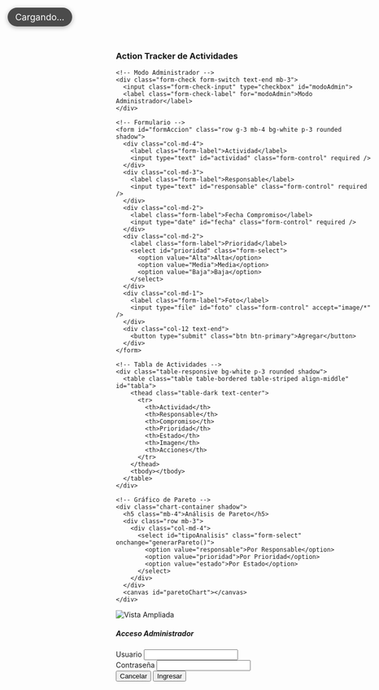 <!DOCTYPE html>
<html lang="es">
<head>
  <meta charset="UTF-8" />
  <title>Action Tracker con Reloj</title>
  <meta name="viewport" content="width=device-width, initial-scale=1" />
  <link href="https://cdn.jsdelivr.net/npm/bootstrap@5.3.2/dist/css/bootstrap.min.css" rel="stylesheet" />
  <script src="https://cdn.jsdelivr.net/npm/chart.js"></script>
  <style>
    .badge-pendiente { background-color: #ffc107; }
    .badge-progreso  { background-color: #0dcaf0; }
    .badge-completado { background-color: #198754; }
    .badge-vencido    { background-color: #dc3545; }
    .badge-new {
      background-color: #0d6efd;
      font-size: 0.6rem;
      vertical-align: super;
      margin-left: 5px;
    }
    .img-thumbnail { 
      transition: transform 0.2s; 
      cursor: pointer;
    }
    .img-thumbnail:hover {
      transform: scale(1.05);
    }
    .chart-container {
      background: white;
      border-radius: 8px;
      padding: 20px;
      margin-top: 30px;
      box-shadow: 0 2px 4px rgba(0,0,0,0.1);
    }
    canvas {
      width: 100% !important;
      height: 400px !important;
    }
    .real-time-clock {
      position: absolute;
      top: 15px;
      left: 15px;
      background: rgba(0, 0, 0, 0.7);
      color: white;
      padding: 8px 15px;
      border-radius: 20px;
      font-size: 1.1rem;
      box-shadow: 0 2px 10px rgba(0,0,0,0.3);
      z-index: 1000;
    }
    .container {
      position: relative;
    }
    .header-section {
      margin-top: 50px;
    }
  </style>
</head>
<body class="bg-light">
  <!-- Reloj en tiempo real -->
  <div class="real-time-clock" id="reloj">
    <span id="fecha-hora">Cargando...</span>
  </div>

  <div class="container my-4">
    <div class="header-section">
      <h3 class="text-center mb-3">Action Tracker de Actividades</h3>
      <div id="alertaRegistro" style="position: fixed; top: 20px; right: 20px; z-index: 1055;"></div>
    </div>
    
    <!-- Modo Administrador -->
    <div class="form-check form-switch text-end mb-3">
      <input class="form-check-input" type="checkbox" id="modoAdmin">
      <label class="form-check-label" for="modoAdmin">Modo Administrador</label>
    </div>

    <!-- Formulario -->
    <form id="formAccion" class="row g-3 mb-4 bg-white p-3 rounded shadow">
      <div class="col-md-4">
        <label class="form-label">Actividad</label>
        <input type="text" id="actividad" class="form-control" required />
      </div>
      <div class="col-md-3">
        <label class="form-label">Responsable</label>
        <input type="text" id="responsable" class="form-control" required />
      </div>
      <div class="col-md-2">
        <label class="form-label">Fecha Compromiso</label>
        <input type="date" id="fecha" class="form-control" required />
      </div>
      <div class="col-md-2">
        <label class="form-label">Prioridad</label>
        <select id="prioridad" class="form-select">
          <option value="Alta">Alta</option>
          <option value="Media">Media</option>
          <option value="Baja">Baja</option>
        </select>
      </div>
      <div class="col-md-1">
        <label class="form-label">Foto</label>
        <input type="file" id="foto" class="form-control" accept="image/*" />
      </div>
      <div class="col-12 text-end">
        <button type="submit" class="btn btn-primary">Agregar</button>
      </div>
    </form>

    <!-- Tabla de Actividades -->
    <div class="table-responsive bg-white p-3 rounded shadow">
      <table class="table table-bordered table-striped align-middle" id="tabla">
        <thead class="table-dark text-center">
          <tr>
            <th>Actividad</th>
            <th>Responsable</th>
            <th>Compromiso</th>
            <th>Prioridad</th>
            <th>Estado</th>
            <th>Imagen</th>
            <th>Acciones</th>
          </tr>
        </thead>
        <tbody></tbody>
      </table>
    </div>

    <!-- Gráfico de Pareto -->
    <div class="chart-container shadow">
      <h5 class="mb-4">Análisis de Pareto</h5>
      <div class="row mb-3">
        <div class="col-md-4">
          <select id="tipoAnalisis" class="form-select" onchange="generarPareto()">
            <option value="responsable">Por Responsable</option>
            <option value="prioridad">Por Prioridad</option>
            <option value="estado">Por Estado</option>
          </select>
        </div>
      </div>
      <canvas id="paretoChart"></canvas>
    </div>
  </div>

  <!-- Scripts -->
  <script>
    // Variables globales
    let paretoChart = null;
    const form = document.getElementById("formAccion");
    const tabla = document.querySelector("#tabla tbody");
    const modoAdmin = document.getElementById("modoAdmin");
    let actividades = JSON.parse(localStorage.getItem("actividades")) || [];
    let adminAutenticado = false;

    // Función para actualizar el reloj en tiempo real
    function actualizarReloj() {
      const ahora = new Date();
      const opciones = { 
        weekday: 'long', 
        year: 'numeric', 
        month: 'long', 
        day: 'numeric',
        hour: '2-digit',
        minute: '2-digit',
        second: '2-digit',
        hour12: true
      };
      
      const fechaHora = ahora.toLocaleDateString('es-ES', opciones);
      document.getElementById("fecha-hora").textContent = fechaHora;
    }
    
    // Actualizar el reloj cada segundo
    setInterval(actualizarReloj, 1000);
    actualizarReloj(); // Inicializar inmediatamente

    // Inicialización
    document.addEventListener('DOMContentLoaded', function() {
      if (actividades.length === 0) {
        cargarDatosEjemplo();
      }
      actualizarTabla();
      generarPareto();
    });

    function cargarDatosEjemplo() {
      const hoy = new Date();
      const manana = new Date(hoy);
      manana.setDate(hoy.getDate() + 1);
      
      actividades = [
        {
          actividad: "Revisar informe mensual",
          responsable: "Juan Pérez",
          fecha: manana.toISOString().split('T')[0],
          prioridad: "Alta",
          estado: "Pendiente",
          imagen: "",
          timestamp: Date.now() - 3600000
        },
        {
          actividad: "Actualizar base de datos",
          responsable: "María Gómez",
          fecha: hoy.toISOString().split('T')[0],
          prioridad: "Media",
          estado: "En Proceso",
          imagen: "",
          timestamp: Date.now() - 1800000
        },
        {
          actividad: "Preparar presentación",
          responsable: "Carlos Ruiz",
          fecha: manana.toISOString().split('T')[0],
          prioridad: "Baja",
          estado: "Pendiente",
          imagen: "",
          timestamp: Date.now()
        }
      ];
      localStorage.setItem("actividades", JSON.stringify(actividades));
    }

    // Manejar el envío del formulario
    form.addEventListener("submit", e => {
      e.preventDefault();
      const actividad = document.getElementById("actividad").value;
      const responsable = document.getElementById("responsable").value;
      const fecha = document.getElementById("fecha").value;
      const prioridad = document.getElementById("prioridad").value;
      const archivo = document.getElementById("foto").files[0];

      if (archivo) {
        const reader = new FileReader();
        reader.onload = () => {
          actividades.push({
            actividad, 
            responsable, 
            fecha, 
            prioridad, 
            estado: "Pendiente", 
            imagen: reader.result,
            timestamp: Date.now()
          });
          mostrarAlerta("Actividad registrada correctamente.", "success");
          actualizarTabla();
          generarPareto();
        };
        reader.readAsDataURL(archivo);
      } else {
        actividades.push({
          actividad, 
          responsable, 
          fecha, 
          prioridad, 
          estado: "Pendiente", 
          imagen: "",
          timestamp: Date.now()
        });
        mostrarAlerta("Actividad registrada correctamente.", "success");
        actualizarTabla();
        generarPareto();
      }

      form.reset();
    });

    // Función para actualizar la tabla
    function actualizarTabla() {
      tabla.innerHTML = "";
      const ahora = Date.now();
      const cincoMinutos = 5 * 60 * 1000;

      actividades.forEach((a, i) => {
        const esNueva = (ahora - a.timestamp) < cincoMinutos;
        const badgeClass =
          a.estado === "Pendiente" ? "badge-pendiente" :
          a.estado === "En Proceso" ? "badge-progreso" :
          a.estado === "Completado" ? "badge-completado" :
          "badge-vencido";

        const row = tabla.insertRow();
        row.innerHTML = `
          <td>
            ${a.actividad}
            ${esNueva ? '<span class="badge badge-new">New</span>' : ''}
          </td>
          <td>${a.responsable}</td>
          <td>
            ${modoAdmin.checked && adminAutenticado
              ? `<input type="date" class="form-control form-control-sm" value="${a.fecha}" onchange="modificarFecha(${i}, this.value)">`
              : a.fecha}
          </td>
          <td>${a.prioridad}</td>
          <td class="text-center"><span class="badge ${badgeClass}">${a.estado}</span></td>
          <td class="text-center">
            ${a.imagen ? `<img src="${a.imagen}" width="60" style="cursor:pointer" onclick="verImagen('${a.imagen}')">` : "Sin imagen"}
          </td>
          <td class="text-center">
            ${modoAdmin.checked && adminAutenticado
              ? `<select class="form-select form-select-sm" onchange="modificarEstado(${i}, this.value)">
                  <option ${a.estado === "Pendiente" ? "selected" : ""}>Pendiente</option>
                  <option ${a.estado === "En Proceso" ? "selected" : ""}>En Proceso</option>
                  <option ${a.estado === "Completado" ? "selected" : ""}>Completado</option>
                  <option ${a.estado === "Vencido" ? "selected" : ""}>Vencido</option>
                </select>`
              : `<span class="text-muted small">${a.estado}</span>`}
          </td>
        `;
      });

      localStorage.setItem("actividades", JSON.stringify(actividades));
    }

    // Función para generar el gráfico de Pareto
    function generarPareto() {
      const tipo = document.getElementById('tipoAnalisis').value;
      const ctx = document.getElementById('paretoChart').getContext('2d');
      
      if (paretoChart) {
        paretoChart.destroy();
      }

      let datos = {};
      actividades.forEach(actividad => {
        const clave = actividad[tipo];
        datos[clave] = (datos[clave] || 0) + 1;
      });

      const items = Object.entries(datos).sort((a, b) => b[1] - a[1]);
      const labels = items.map(item => item[0]);
      const valores = items.map(item => item[1]);

      let acumulado = 0;
      const total = valores.reduce((sum, val) => sum + val, 0);
      const acumulados = valores.map(val => {
        acumulado += val;
        return (acumulado / total) * 100;
      });

      paretoChart = new Chart(ctx, {
        type: 'bar',
        data: {
          labels: labels,
          datasets: [
            {
              label: 'Frecuencia',
              data: valores,
              backgroundColor: 'rgba(54, 162, 235, 0.7)',
              borderColor: 'rgba(54, 162, 235, 1)',
              borderWidth: 1
            },
            {
              label: 'Porcentaje Acumulado',
              data: acumulados,
              type: 'line',
              borderColor: 'rgba(255, 99, 132, 1)',
              backgroundColor: 'rgba(255, 99, 132, 0.1)',
              borderWidth: 2,
              yAxisID: 'y1'
            }
          ]
        },
        options: {
          responsive: true,
          plugins: {
            title: {
              display: true,
              text: `Análisis de Pareto por ${tipo.charAt(0).toUpperCase() + tipo.slice(1)}`
            }
          },
          scales: {
            y: {
              beginAtZero: true,
              title: {
                display: true,
                text: 'Cantidad de Actividades'
              }
            },
            y1: {
              position: 'right',
              beginAtZero: true,
              max: 100,
              title: {
                display: true,
                text: 'Porcentaje Acumulado'
              },
              grid: {
                drawOnChartArea: false
              }
            }
          }
        }
      });
    }

    // Funciones auxiliares
    function mostrarAlerta(mensaje, tipo) {
      const alerta = document.createElement("div");
      alerta.className = `alert alert-${tipo} alert-dismissible fade show`;
      alerta.role = "alert";
      alerta.innerHTML = `
        ${mensaje}
        <button type="button" class="btn-close" data-bs-dismiss="alert" aria-label="Close"></button>
      `;
      document.getElementById("alertaRegistro").appendChild(alerta);

      setTimeout(() => {
        alerta.classList.remove("show");
        alerta.classList.add("hide");
        setTimeout(() => alerta.remove(), 300);
      }, 3000);
    }

    function modificarEstado(index, nuevoEstado) {
      actividades[index].estado = nuevoEstado;
      actualizarTabla();
      generarPareto();
    }

    function modificarFecha(index, nuevaFecha) {
      actividades[index].fecha = nuevaFecha;
      actualizarTabla();
      generarPareto();
    }

    function verImagen(src) {
      const modal = new bootstrap.Modal(document.getElementById("modalImagen"));
      document.getElementById("imagenAmpliada").src = src;
      modal.show();
    }

    function validarLogin() {
      const usuario = document.getElementById("usuarioAdmin").value;
      const password = document.getElementById("passwordAdmin").value;

      if (usuario === "Admin" && password === "Admin1234") {
        adminAutenticado = true;
        modoAdmin.checked = true;
        bootstrap.Modal.getInstance(document.getElementById("modalLogin")).hide();
        mostrarAlerta("Modo administrador activado", "success");
        actualizarTabla();
      } else {
        mostrarAlerta("Credenciales incorrectas", "danger");
      }
    }

    function cancelarLogin() {
      modoAdmin.checked = false;
      bootstrap.Modal.getInstance(document.getElementById("modalLogin")).hide();
    }
  </script>

  <!-- Modal para imagen ampliada -->
  <div class="modal fade" id="modalImagen" tabindex="-1" aria-hidden="true">
    <div class="modal-dialog modal-dialog-centered">
      <div class="modal-content">
        <img src="" id="imagenAmpliada" class="img-fluid" alt="Vista Ampliada">
      </div>
    </div>
  </div>

  <!-- Modal de Login para Modo Administrador -->
  <div class="modal fade" id="modalLogin" tabindex="-1" aria-hidden="true">
    <div class="modal-dialog modal-dialog-centered">
      <div class="modal-content p-3">
        <h5 class="text-center">Acceso Administrador</h5>
        <div class="mb-2">
          <label class="form-label">Usuario</label>
          <input type="text" id="usuarioAdmin" class="form-control" />
        </div>
        <div class="mb-3">
          <label class="form-label">Contraseña</label>
          <input type="password" id="passwordAdmin" class="form-control" />
        </div>
        <div class="text-end">
          <button class="btn btn-secondary btn-sm me-2" onclick="cancelarLogin()">Cancelar</button>
          <button class="btn btn-primary btn-sm" onclick="validarLogin()">Ingresar</button>
        </div>
      </div>
    </div>
  </div>

  <script src="https://cdn.jsdelivr.net/npm/bootstrap@5.3.2/dist/js/bootstrap.bundle.min.js"></script>
</body>
</html>
